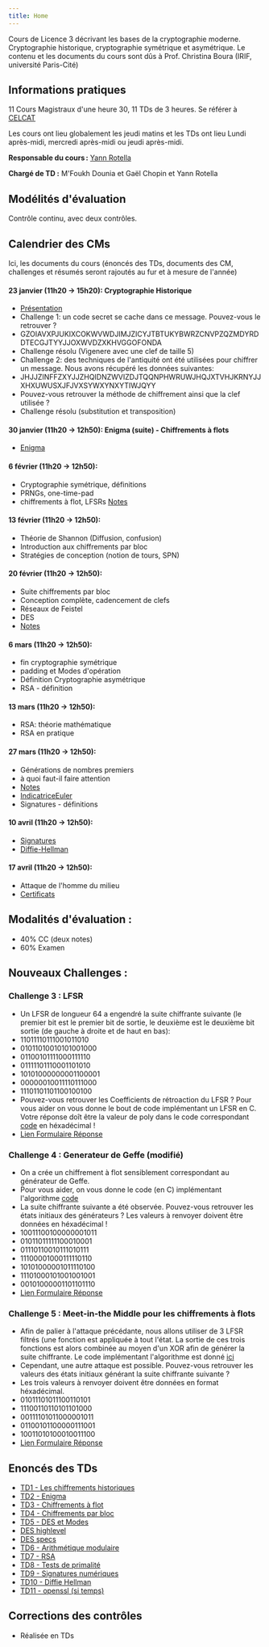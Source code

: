 ```yaml
---
title: Home
---
```

Cours de Licence 3 décrivant les bases de la cryptographie moderne. Cryptographie historique, cryptographie symétrique et asymétrique. Le contenu et les documents du cours sont dûs à Prof. Christina Boura (IRIF, université Paris-Cité)

## Informations pratiques

11 Cours Magistraux d'une heure 30, 11 TDs de 3 heures. Se référer à [CELCAT](https://edt.uvsq.fr/cal?vt=agendaWeek&dt=2025-01-20&et=module&fid0=LSIN603)

Les cours ont lieu globalement les jeudi matins et les TDs ont lieu Lundi après-midi, mercredi après-midi ou jeudi après-midi.

**Responsable du cours :** [Yann Rotella](https://rotella.fr/)

**Chargé de TD :** M'Foukh Dounia et Gaël Chopin et Yann Rotella

## Modélités d'évaluation

Contrôle continu, avec deux contrôles.

## Calendrier des CMs

Ici, les documents du cours (énoncés des TDs, documents des CM, challenges et résumés seront rajoutés au fur et à mesure de l'année)

#### 23 janvier (11h20 -> 15h20): Cryptographie Historique
  - [Présentation](docs/cours1.pdf)
  - Challenge 1: un code secret se cache dans ce message. Pouvez-vous le retrouver ?
  - GZOIAVXPJUKIXCOKWVWDJIMJZICYJTBTUKYBWRZCNVPZQZMDYRDDTECGJTYYJJOXWVDZXKHVGGOFONDA
  - Challenge résolu (Vigenere avec une clef de taille 5)
  - Challenge 2: des techniques de l'antiquité ont été utilisées pour chiffrer un message. Nous avons récupéré les données suivantes:
  - JHJJZINFFZXYJJZHQIDNZWVIZDJTQQNPHWRUWJHQJXTVHJKRNYJJXHXUWUSXJFJVXSYWXYNXYTIWJQYY
  - Pouvez-vous retrouver la méthode de chiffrement ainsi que la clef utilisée ?
  - Challenge résolu (substitution et transposition)

#### 30 janvier (11h20 -> 12h50): Enigma (suite) - Chiffrements à flots
  - [Enigma](docs/ENIGMA.pdf)

#### 6 février (11h20 -> 12h50):
  - Cryptographie symétrique, définitions
  - PRNGs, one-time-pad
  - chiffrements à flot, LFSRs [Notes](docs/ChiffrementAFlot.pdf)

#### 13 février (11h20 -> 12h50):
  - Théorie de Shannon (Diffusion, confusion)
  - Introduction aux chiffrements par bloc
  - Stratégies de conception (notion de tours, SPN)

#### 20 février (11h20 -> 12h50):
  - Suite chiffrements par bloc
  - Conception complète, cadencement de clefs
  - Réseaux de Feistel
  - DES
  - [Notes](docs/Cours4-5.pdf)

#### 6 mars (11h20 -> 12h50):
  - fin cryptographie symétrique
  - padding et Modes d'opération
  - Définition Cryptographie asymétrique
  - RSA - définition

#### 13 mars (11h20 -> 12h50):
  - RSA: théorie mathématique
  - RSA en pratique

#### 27 mars (11h20 -> 12h50):
  - Générations de nombres premiers
  - à quoi faut-il faire attention
  - [Notes](docs/RSA_TestsDePrimalite.pdf)
  - [IndicatriceEuler](docs/cours7_phidEuler.pdf)
  - Signatures - définitions

#### 10 avril (11h20 -> 12h50):
  - [Signatures](docs/cours8.pdf)
  - [Diffie-Hellman](docs/Diffie-Hellman.pdf)

#### 17 avril (11h20 -> 12h50):
  - Attaque de l'homme du milieu
  - [Certificats](docs/cours10.pdf)


## Modalités d'évaluation :
  - 40% CC (deux notes)
  - 60% Examen

## Nouveaux Challenges : 

### Challenge 3 : LFSR
  - Un LFSR de longueur 64 a engendré la suite chiffrante suivante (le premier bit est le premier bit de sortie, le deuxième est le deuxième bit sortie (de gauche à droite et de haut en bas):
  - 11011110111001011010
  - 01011010010101001000
  - 01100101111000111110
  - 01111101110001101010
  - 10101000000001100001
  - 00000010011110111000
  - 11101101101100100100
  - Pouvez-vous retrouver les Coefficients de rétroaction du LFSR ? Pour vous aider on vous donne le bout de code implémentant un LFSR en C. Votre réponse doît être la valeur de poly dans le code correspondant [code](docs/mainLFSR.c) en héxadécimal !
  - [Lien Formulaire Réponse](https://forms.gle/ECM1W2UmNmEuXLEN6)

### Challenge 4 : Generateur de Geffe (modifié)
  - On a crée un chiffrement à flot sensiblement correspondant au générateur de Geffe.
  - Pour vous aider, on vous donne le code (en C) implémentant l'algorithme [code](docs/main_geffe_mod.c)
  - La suite chiffrante suivante a été observée. Pouvez-vous retrouver les états initiaux des générateurs ? Les valeurs à renvoyer doivent être données en héxadécimal !
  - 10011100100000001011
  - 01011011111100010001
  - 01110110010111010111
  - 11100001000111110110
  - 10101000001011110100
  - 11101000101001001001
  - 00101000001101101110
  - [Lien Formulaire Réponse](https://forms.gle/p4jCVH8weYp2gVpF8)

### Challenge 5 : Meet-in-the Middle pour les chiffrements à flots
  - Afin de palier à l'attaque précédante, nous allons utiliser de 3 LFSR filtrés (une fonction est appliquée à tout l'état. La sortie de ces trois fonctions est alors combinée au moyen d'un XOR afin de générer la suite chiffrante. Le code implémentant l'algorithme est donné [ici](docs/main_mitm.c)
  - Cependant, une autre attaque est possible. Pouvez-vous retrouver les valeurs des états initiaux générant la suite chiffrante suivante ? 
  - Les trois valeurs à renvoyer doivent être données en format héxadécimal.
  - 01011101011100110101
  - 11100110110101101000
  - 00111101011000001011
  - 01100101100000111001
  - 10011010100010011100
  - [Lien Formulaire Réponse](https://forms.gle/ck9ej5hesg1caiUW9)

## Enoncés des TDs
  - [TD1 - Les chiffrements historiques](docs/td1.pdf)
  - [TD2 - Enigma](docs/td2.pdf)
  - [TD3 - Chiffrements à flot](docs/td3.pdf)
  - [TD4 - Chiffrements par bloc](docs/td4.pdf)
  - [TD5 - DES et Modes](docs/td5.pdf)
  - [DES highlevel](docs/DES-highlevel.pdf)
  - [DES specs](docs/DES2111311.pdf)
  - [TD6 - Arithmétique modulaire](docs/td6.pdf)
  - [TD7 - RSA](docs/td7.pdf)
  - [TD8 - Tests de primalité](docs/td8.pdf)
  - [TD9 - Signatures numériques](docs/td9.pdf)
  - [TD10 - Diffie Hellman](docs/td10.pdf)
  - [TD11 - openssl (si temps)](docs/td11.pdf)


## Corrections des contrôles
  - Réalisée en TDs